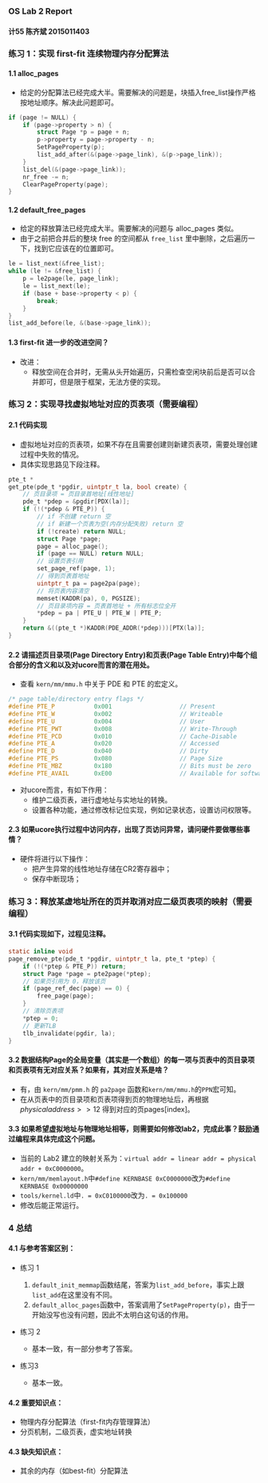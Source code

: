 ### OS Lab 2 Report
#### 计55  陈齐斌  2015011403

### 练习 1：实现 first-fit 连续物理内存分配算法
#### 1.1 alloc_pages
- 给定的分配算法已经完成大半。需要解决的问题是，块插入free_list操作严格按地址顺序。解决此问题即可。

```c
if (page != NULL) {
    if (page->property > n) {
        struct Page *p = page + n;
        p->property = page->property - n;
        SetPageProperty(p);
        list_add_after(&(page->page_link), &(p->page_link));
    }
    list_del(&(page->page_link));
    nr_free -= n;
    ClearPageProperty(page);
}
```

#### 1.2 default_free_pages

- 给定的释放算法已经完成大半。需要解决的问题与 alloc_pages 类似。
- 由于之前把合并后的整块 free 的空间都从 `free_list` 里中删除，之后遍历一下，找到它应该在的位置即可。

```c
le = list_next(&free_list);
while (le != &free_list) {
    p = le2page(le, page_link);
    le = list_next(le);
    if (base + base->property < p) {
        break;
    }
}
list_add_before(le, &(base->page_link));
```

#### 1.3 first-fit 进一步的改进空间？

- 改进：
    - 释放空间在合并时，无需从头开始遍历，只需检查空闲块前后是否可以合并即可，但是限于框架，无法方便的实现。

### 练习 2：实现寻找虚拟地址对应的页表项（需要编程）
#### 2.1 代码实现
- 虚拟地址对应的页表项，如果不存在且需要创建则新建页表项，需要处理创建过程中失败的情况。
- 具体实现思路见下段注释。

```c
pte_t *
get_pte(pde_t *pgdir, uintptr_t la, bool create) {
    // 页目录项 = 页目录首地址[线性地址]
    pde_t *pdep = &pgdir[PDX(la)];
    if (!(*pdep & PTE_P)) {
        // if 不创建 return 空
        // if 新建一个页表为空(内存分配失败) return 空
        if (!create) return NULL;
        struct Page *page;
        page = alloc_page();
        if (page == NULL) return NULL;
        // 设置页表引用
        set_page_ref(page, 1);
        // 得到页表首地址
        uintptr_t pa = page2pa(page);
        // 将页表内容清空
        memset(KADDR(pa), 0, PGSIZE);
        // 页目录项内容 = 页表首地址 + 所有标志位全开
        *pdep = pa | PTE_U | PTE_W | PTE_P;
    }
    return &((pte_t *)KADDR(PDE_ADDR(*pdep)))[PTX(la)];
}
```

#### 2.2 请描述页目录项(Page Directory Entry)和页表(Page Table Entry)中每个组合部分的含义和以及对ucore而言的潜在用处。

- 查看 `kern/mm/mmu.h` 中关于 PDE 和 PTE 的宏定义。

```c
/* page table/directory entry flags */
#define PTE_P           0x001                   // Present
#define PTE_W           0x002                   // Writeable
#define PTE_U           0x004                   // User
#define PTE_PWT         0x008                   // Write-Through
#define PTE_PCD         0x010                   // Cache-Disable
#define PTE_A           0x020                   // Accessed
#define PTE_D           0x040                   // Dirty
#define PTE_PS          0x080                   // Page Size
#define PTE_MBZ         0x180                   // Bits must be zero
#define PTE_AVAIL       0xE00                   // Available for software use
```

- 对ucore而言，有如下作用：
    - 维护二级页表，进行虚地址与实地址的转换。
    - 设置各种功能，通过修改标记位实现，例如记录状态，设置访问权限等。

#### 2.3 如果ucore执行过程中访问内存，出现了页访问异常，请问硬件要做哪些事情？
- 硬件将进行以下操作：
    - 把产生异常的线性地址存储在CR2寄存器中；
    - 保存中断现场；

### 练习 3：释放某虚地址所在的页并取消对应二级页表项的映射（需要编程）

#### 3.1 代码实现如下，过程见注释。
```c
static inline void
page_remove_pte(pde_t *pgdir, uintptr_t la, pte_t *ptep) {
    if (!(*ptep & PTE_P)) return;
    struct Page *page = pte2page(*ptep);
    // 如果页引用为 0，释放该页
    if (page_ref_dec(page) == 0) {
        free_page(page);
    }
    // 清除页表项
    *ptep = 0;
    // 更新TLB
    tlb_invalidate(pgdir, la);
}
```

#### 3.2 数据结构Page的全局变量（其实是一个数组）的每一项与页表中的页目录项和页表项有无对应关系？如果有，其对应关系是啥？
- 有，由 `kern/mm/pmm.h` 的 `pa2page` 函数和`kern/mm/mmu.h`的`PPN`宏可知。
- 在从页表中的页目录项和页表项得到页的物理地址后，再根据 $physical address >> 12$ 得到对应的页pages[index]。

#### 3.3 如果希望虚拟地址与物理地址相等，则需要如何修改lab2，完成此事？鼓励通过编程来具体完成这个问题。
- 当前的 Lab2 建立的映射关系为：`virtual addr = linear addr = physical addr + 0xC0000000`。
- `kern/mm/memlayout.h`中`#define KERNBASE 0xC0000000`改为`#define KERNBASE 0x00000000`
- `tools/kernel.ld`中`. = 0xC0100000`改为`. = 0x100000`
- 修改后能正常运行。

### 4 总结
#### 4.1 与参考答案区别：
- 练习 1
  1. `default_init_memmap`函数结尾，答案为`list_add_before`，事实上跟`list_add`在这里没有不同。
  2. `default_alloc_pages`函数中，答案调用了`SetPageProperty(p)`，由于一开始没写也没有问题，因此不太明白这句话的作用。

- 练习 2
    - 基本一致，有一部分参考了答案。

- 练习3
    - 基本一致。

#### 4.2 重要知识点：
- 物理内存分配算法（first-fit内存管理算法）
- 分页机制，二级页表，虚实地址转换

#### 4.3 缺失知识点：
- 其余的内存（如best-fit）分配算法
